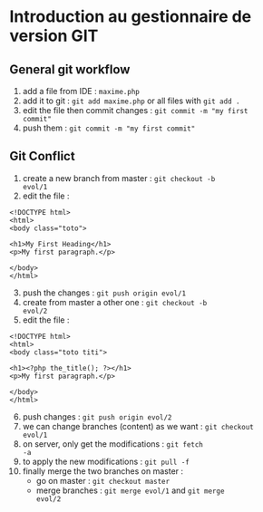 # Introduction au gestionnaire de version GIT

## General git workflow
1. add a file from IDE : `maxime.php`
2. add it to git : <code>git add maxime.php</code> or all files with <code>git add .</code>
3. edit the file then commit changes : <code>git commit -m "my first commit"</code>
4. push them : <code>git commit -m "my first commit"</code>

## Git Conflict
1. create a new branch from master : <code>git checkout -b evol/1</code>
2. edit the file :
```
<!DOCTYPE html>
<html>
<body class="toto">

<h1>My First Heading</h1>
<p>My first paragraph.</p>

</body>
</html>
```
3. push the changes : <code>git push origin evol/1</code>
4. create from master a other one : <code>git checkout -b evol/2</code>
5. edit the file :
```
<!DOCTYPE html>
<html>
<body class="toto titi">

<h1><?php the_title(); ?></h1>
<p>My first paragraph.</p>

</body>
</html>
```
6. push changes : <code>git push origin evol/2</code>
7. we can change branches (content) as we want : <code>git checkout evol/1</code>
8. on server, only get the modifications : <code>git fetch -a</code>
9. to apply the new modifications : <code>git pull -f</code>
10. finally merge the two branches on master :
    - go on master : <code>git checkout master</code>
    - merge branches : <code>git merge evol/1</code> and <code>git merge evol/2</code>
